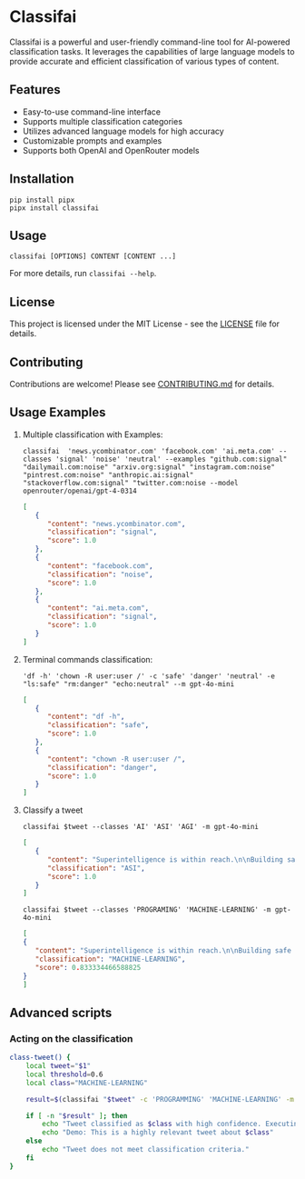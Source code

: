 # Classifai

Classifai is a powerful and user-friendly command-line tool for AI-powered classification tasks. It leverages the capabilities of large language models to provide accurate and efficient classification of various types of content.

## Features

- Easy-to-use command-line interface
- Supports multiple classification categories
- Utilizes advanced language models for high accuracy
- Customizable prompts and examples
- Supports both OpenAI and OpenRouter models

## Installation

```
pip install pipx
pipx install classifai
```

## Usage

```
classifai [OPTIONS] CONTENT [CONTENT ...]
```

For more details, run `classifai --help`.

## License

This project is licensed under the MIT License - see the [LICENSE](LICENSE) file for details.

## Contributing

Contributions are welcome! Please see [CONTRIBUTING.md](CONTRIBUTING.md) for details.

## Usage Examples

1. Multiple classification with Examples:
   ```
   classifai  'news.ycombinator.com' 'facebook.com' 'ai.meta.com' --classes 'signal' 'noise' 'neutral' --examples "github.com:signal" "dailymail.com:noise" "arxiv.org:signal" "instagram.com:noise" "pintrest.com:noise" "anthropic.ai:signal" "stackoverflow.com:signal" "twitter.com:noise --model openrouter/openai/gpt-4-0314
   ```
   ```json
   [
      {
         "content": "news.ycombinator.com",
         "classification": "signal",
         "score": 1.0
      },
      {
         "content": "facebook.com",
         "classification": "noise",
         "score": 1.0
      },
      {
         "content": "ai.meta.com",
         "classification": "signal",
         "score": 1.0
      }
   ]
   ```

2. Terminal commands classification:
   ```
   'df -h' 'chown -R user:user /' -c 'safe' 'danger' 'neutral' -e "ls:safe" "rm:danger" "echo:neutral" --m gpt-4o-mini
   ```
   ```json
   [
      {
         "content": "df -h",
         "classification": "safe",
         "score": 1.0
      },
      {
         "content": "chown -R user:user /",
         "classification": "danger",
         "score": 1.0
      }
   ]
   ```

3. Classify a tweet
   ```shell
   classifai $tweet --classes 'AI' 'ASI' 'AGI' -m gpt-4o-mini
   ```
   ```json
   [
      {
         "content": "Superintelligence is within reach.\n\nBuilding safe superintelligence (SSI) is the most important technical problem of our\u200b\u200b time.\n\nWe've started the world\u2019s first straight-shot SSI lab, with one goal and one product: a safe superintelligence.",
         "classification": "ASI",
         "score": 1.0
      }
   ]
   ```
   ```shell
   classifai $tweet --classes 'PROGRAMING' 'MACHINE-LEARNING' -m gpt-4o-mini
   ```
   ```json
   [
   {
      "content": "Superintelligence is within reach.\n\nBuilding safe superintelligence (SSI) is the most important technical problem of our\u200b\u200b time.\n\nWe've started the world\u2019s first straight-shot SSI lab, with one goal and one product: a safe superintelligence.",
      "classification": "MACHINE-LEARNING",
      "score": 0.833334466588825
   }
   ]
   ```

## Advanced scripts

### Acting on the classification
```bash
class-tweet() {
    local tweet="$1"
    local threshold=0.6
    local class="MACHINE-LEARNING"

    result=$(classifai "$tweet" -c 'PROGRAMMING' 'MACHINE-LEARNING' -m openrouter/openai/gpt-4o-mini | jq -r '.[0] | select(.classification == "'"$class"'" and .score > '"$threshold"') | .classification')

    if [ -n "$result" ]; then
        echo "Tweet classified as $class with high confidence. Executing demo..."
        echo "Demo: This is a highly relevant tweet about $class"
    else
        echo "Tweet does not meet classification criteria."
    fi
}
```


